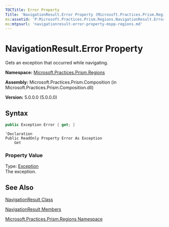 ```yaml
---
TOCTitle: Error Property
Title: 'NavigationResult.Error Property (Microsoft.Practices.Prism.Regions)'
ms:assetid: 'P:Microsoft.Practices.Prism.Regions.NavigationResult.Error'
ms:mtpsurl: 'navigationresult-error-property-mspp-regions.md'
---
```


# NavigationResult.Error Property

Gets an exception that occurred while navigating.

**Namespace:** [Microsoft.Practices.Prism.Regions](/patterns-practices/reference/mspp-regions-namespace)

**Assembly:** Microsoft.Practices.Prism.Composition (in Microsoft.Practices.Prism.Composition.dll)

**Version:** 5.0.0.0 (5.0.0.0)

## Syntax
```C#
public Exception Error { get; }
```

```VB
'Declaration
Public ReadOnly Property Error As Exception
	Get
```

### Property Value

Type: [Exception](/patterns-practices/reference/ieventsubscription-interface-mspp-pubsubevents)  
The exception.

## See Also

[NavigationResult Class](/patterns-practices/reference/navigationresult-class-mspp-regions)

[NavigationResult Members](/patterns-practices/reference/navigationresult-members-mspp-regions)

[Microsoft.Practices.Prism.Regions Namespace](/patterns-practices/reference/mspp-regions-namespace)
